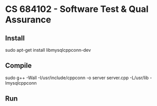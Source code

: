 # CS 684102 - Software Test & Qual Assurance
## Install
sudo apt-get install  libmysqlcppconn-dev

## Compile
sudo g++ -Wall -I/usr/include/cppconn -o server server.cpp -L/usr/lib -lmysqlcppconn

## Run
